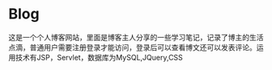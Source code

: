 # Blog
这是一个个人博客网站，里面是博客主人分享的一些学习笔记，记录了博主的生活点滴，普通用户需要注册登录才能访问，登录后可以查看博文还可以发表评论。运用技术有JSP，Servlet，数据库为MySQL,JQuery,CSS
